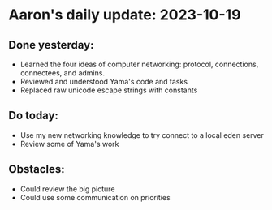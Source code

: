 # Aaron's daily update: 2023-10-19

## Done yesterday:
- Learned the four ideas of computer networking: protocol, connections, connectees, and admins.
- Reviewed and understood Yama's code and tasks
- Replaced raw unicode escape strings with constants 

## Do today:
 - Use my new networking knowledge to try connect to a local eden server
 - Review some of Yama's work 

## Obstacles:
 - Could review the big picture
 - Could use some communication on priorities
